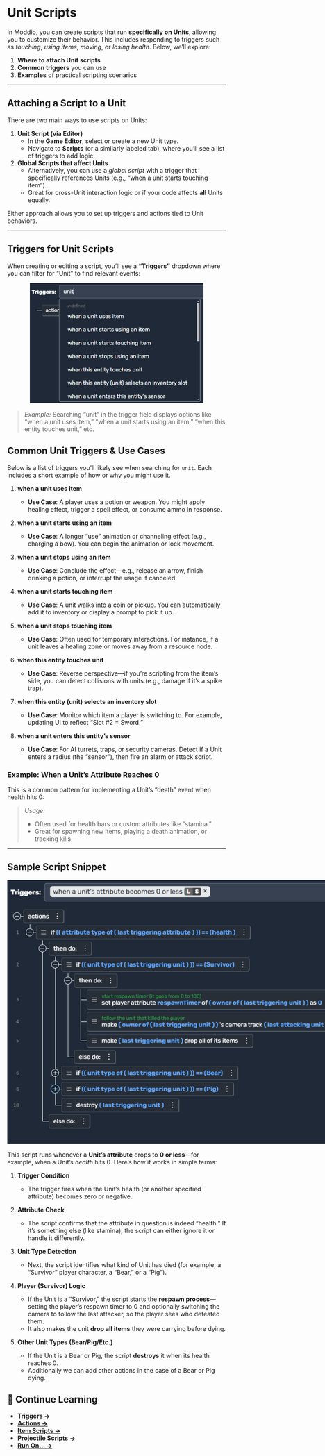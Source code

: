 # Unit Scripts

In Moddio, you can create scripts that run **specifically on Units**, allowing you to customize their behavior. This includes responding to triggers such as *touching*, *using items*, *moving*, or *losing health*. Below, we’ll explore:

1. **Where to attach Unit scripts**  
2. **Common triggers** you can use  
3. **Examples** of practical scripting scenarios

---

## Attaching a Script to a Unit

There are two main ways to use scripts on Units:

1. **Unit Script (via Editor)**  
   - In the **Game Editor**, select or create a new Unit type.  
   - Navigate to **Scripts** (or a similarly labeled tab), where you’ll see a list of triggers to add logic.  
2. **Global Scripts that affect Units**  
   - Alternatively, you can use a *global script* with a trigger that specifically references Units (e.g., “when a unit starts touching item”).  
   - Great for cross-Unit interaction logic or if your code affects **all** Units equally.

Either approach allows you to set up triggers and actions tied to Unit behaviors.

---

## Triggers for Unit Scripts

When creating or editing a script, you’ll see a **“Triggers”** dropdown where you can filter for “Unit” to find relevant events:

<div style="text-align:center;">
  <img src="imgs/unit1.PNG" 
       alt="Searching triggers with 'unit'" 
       style="max-width: 400px; height: auto;" />
</div>


> *Example:* Searching “unit” in the trigger field displays options like “when a unit uses item,” “when a unit starts using an item,” “when this entity touches unit,” etc.

## Common Unit Triggers & Use Cases

Below is a list of triggers you’ll likely see when searching for `unit`. Each includes a short example of how or why you might use it.

1. **when a unit uses item**  
   - **Use Case**: A player uses a potion or weapon. You might apply healing effect, trigger a spell effect, or consume ammo in response.

2. **when a unit starts using an item**  
   - **Use Case**: A longer “use” animation or channeling effect (e.g., charging a bow). You can begin the animation or lock movement.

3. **when a unit stops using an item**  
   - **Use Case**: Conclude the effect—e.g., release an arrow, finish drinking a potion, or interrupt the usage if canceled.

4. **when a unit starts touching item**  
   - **Use Case**: A unit walks into a coin or pickup. You can automatically add it to inventory or display a prompt to pick it up.

5. **when a unit stops touching item**  
   - **Use Case**: Often used for temporary interactions. For instance, if a unit leaves a healing zone or moves away from a resource node.

6. **when this entity touches unit**  
   - **Use Case**: Reverse perspective—if you’re scripting from the item’s side, you can detect collisions with units (e.g., damage if it’s a spike trap).

7. **when this entity (unit) selects an inventory slot**  
   - **Use Case**: Monitor which item a player is switching to. For example, updating UI to reflect “Slot #2 = Sword.”

8. **when a unit enters this entity’s sensor**  
   - **Use Case**: For AI turrets, traps, or security cameras. Detect if a Unit enters a radius (the “sensor”), then fire an alarm or attack script.

### Example: When a Unit’s Attribute Reaches 0

This is a common pattern for implementing a Unit’s “death” event when health hits 0:


> *Usage:*  
> - Often used for health bars or custom attributes like “stamina.”  
> - Great for spawning new items, playing a death animation, or tracking kills.


---

## Sample Script Snippet

<div style="text-align:center;">
  <img src="imgs/unit2.PNG" 
       alt="Unit Trigger Options 2" 
       style="max-width: 800px; height: auto;" />
</div>

This script runs whenever a **Unit’s attribute** drops to **0 or less**—for example, when a Unit’s *health* hits 0. Here’s how it works in simple terms:

1. **Trigger Condition**  
   - The trigger fires when the Unit’s health (or another specified attribute) becomes zero or negative.

2. **Attribute Check**  
   - The script confirms that the attribute in question is indeed “health.” If it’s something else (like stamina), the script can either ignore it or handle it differently.

3. **Unit Type Detection**  
   - Next, the script identifies what kind of Unit has died (for example, a “Survivor” player character, a “Bear,” or a “Pig”).

4. **Player (Survivor) Logic**  
   - If the Unit is a “Survivor,” the script starts the **respawn process**—setting the player’s respawn timer to 0 and optionally switching the camera to follow the last attacker, so the player sees who defeated them.  
   - It also makes the unit **drop all items** they were carrying before dying.

5. **Other Unit Types (Bear/Pig/Etc.)**  
   - If the Unit is a Bear or Pig, the script **destroys** it when its health reaches 0.  
   - Additionally we can add other actions in the case of a Bear or Pig dying.

## 🔗 Continue Learning
- **[Triggers →](using-scripts/script-editor/triggers.md)**
- **[Actions →](using-scripts/script-editor/actions.md)**
- **[Item Scripts →](using-scripts/script-editor/item_scripts.md)**
- **[Projectile Scripts →](using-scripts/script-editor/projectile_scripts.md)**
- **[Run On... →](using-scripts/script-editor/run-on.md)**
